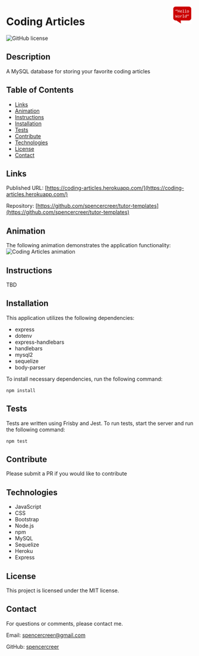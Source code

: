 <p>
<img src="./public/assets/logo_transparent.png" align="right" style="max-width: 50px; padding: 0px 5px 0px 0px;">
</p>

# Coding Articles
![GitHub license](https://img.shields.io/badge/license-MIT-blue.svg)


## Description
A MySQL database for storing your favorite coding articles

## Table of Contents
* [Links](#links)
* [Animation](#animation) 
* [Instructions](#instructions) 
* [Installation](#installations) 
* [Tests](#tests)
* [Contribute](#contribute) 
* [Technologies](#technologies)  
* [License](#license)
* [Contact](#contact)

## Links
Published URL: [https://coding-articles.herokuapp.com/](https://coding-articles.herokuapp.com/)

Repository: [https://github.com/spencercreer/tutor-templates](https://github.com/spencercreer/tutor-templates)


## Animation
The following animation demonstrates the application functionality:
<br>
![Coding Articles animation](TBD)

## Instructions
TBD

## Installation
This application utilizes the following dependencies:

 * express
 * dotenv
 * express-handlebars
 * handlebars
 * mysql2
 * sequelize
 * body-parser

To install necessary dependencies, run the following command:

  ```
  npm install
  ```

## Tests
Tests are written using Frisby and Jest. To run tests, start the server and run the following command:

  ```
  npm test
  ```
    
## Contribute
Please submit a PR if you would like to contribute

## Technologies
 * JavaScript
 * CSS
 * Bootstrap
 * Node.js
 * npm
 * MySQL
 * Sequelize
 * Heroku
 * Express

## License
This project is licensed under the MIT license.

## Contact
For questions or comments, please contact me.

Email: <a href="mailto: spencercreer@gmail.com" target="_blank">spencercreer@gmail.com</a>

GitHub: [spencercreer](https://github.com/spencercreer/)
